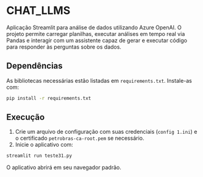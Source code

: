 # CHAT_LLMS

Aplicação Streamlit para análise de dados utilizando Azure OpenAI. O projeto permite carregar planilhas, executar análises em tempo real via Pandas e interagir com um assistente capaz de gerar e executar código para responder às perguntas sobre os dados.

## Dependências
As bibliotecas necessárias estão listadas em `requirements.txt`. Instale-as com:

```bash
pip install -r requirements.txt
```

## Execução
1. Crie um arquivo de configuração com suas credenciais (`config 1.ini`) e o certificado `petrobras-ca-root.pem` se necessário.
2. Inicie o aplicativo com:

```bash
streamlit run teste31.py
```

O aplicativo abrirá em seu navegador padrão.

